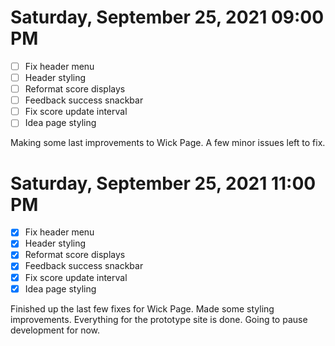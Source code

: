 # Saturday, September 25, 2021 09:00 PM
- [ ] Fix header menu
- [ ] Header styling
- [ ] Reformat score displays
- [ ] Feedback success snackbar
- [ ] Fix score update interval
- [ ] Idea page styling

Making some last improvements to Wick Page. A few minor issues left to fix.

# Saturday, September 25, 2021 11:00 PM
- [X] Fix header menu
- [X] Header styling
- [X] Reformat score displays
- [X] Feedback success snackbar
- [X] Fix score update interval
- [X] Idea page styling

Finished up the last few fixes for Wick Page. Made some styling improvements.
Everything for the prototype site is done. Going to pause development for now.
